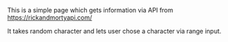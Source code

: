 This is a simple page which gets information via API from https://rickandmortyapi.com/

It takes random character and lets user chose a character via range input.
